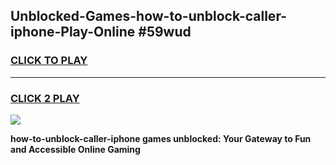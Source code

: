 
## Unblocked-Games-how-to-unblock-caller-iphone-Play-Online #59wud
<h3>
<a href="https://news.freeplayer.one?title=how-to-unblock-caller-iphone&ref=3">CLICK TO PLAY</a></h3>
<hr>

<h3>
<a href="https://news.freeplayer.one?title=how-to-unblock-caller-iphone&ref=3">CLICK 2 PLAY</a>
  
</h3>

<a href="https://news.freeplayer.one?title=how-to-unblock-caller-iphone&ref=3"><img src="https://clearcache.store/games.png"></a>


**how-to-unblock-caller-iphone games unblocked: Your Gateway to Fun and Accessible Online Gaming**
